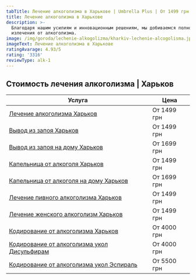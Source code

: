 ```yaml
---
tabTitle: Лечение алкоголизма в Харькове | Umbrella Plus | От 1499 грн
title: Лечение алкоголизма в Харькове
description: >-
  Благодаря нашим усилиям и инновационным решениям, мы добиваемся полного
  излечения от алкоголизма.
image: /img/goroda/lechenie-alkogolizma/kharkiv-lechenie-alcogolisma.jpg
imageText: Лечение алкоголизма в Харькове
ratingAvarage: 4.93/5
rating: '3316'
reviewType: alk-1
---
```


## Стоимость лечения алкоголизма | Харьков

| Услуга                                                                                   | Цена        |
| ---------------------------------------------------------------------------------------- | ----------- |
| [Лечение алкоголизма Харьков](lechenie-alkogolizma-kharkiv)                              | От 1499 грн |
| [Вывод из запоя Харьков](vivod-iz-zapoia-kharkiv)                                        | От 1499 грн |
| [Вывод из запоя на дому Харьков](Vivod-iz-zapoia-na-domy-kharkiv)                        | От 1699 грн |
| [Капельница от алкоголя Харьков](Kapelnica_ot_alkogola_kharkiv)                          | От 1499 грн |
| [Капельница от алкоголя на дому Харьков](Kapelnica_ot_alkogola_na_domy_kharkiv)          | От 1699 грн |
| [Лечение пивного алкоголизма Харьков](lechenie-pivnogo-alkogolizma-kharkiv)              | От 1499 грн |
| [Лечение женского алкоголизм Харьков](lechenie-jenskogo-alkogolizma-kharkiv)             | От 1499 грн |
| [Кодирование от алкоголизма Харьков](kodirovka-ot-alkogolia-kharkiv)                     | От 4000 грн |
| [Кодирование от алкоголизма укол Дисульфирам](kodirovka-ot-alkogolia-disulfiram-kharkiv) | От 4000 грн |
| [Кодирование от алкоголизма укол Эспираль](kodirovka-ot-alkogolizma-espiarl-kharkiv)     | От 5500 грн |

